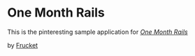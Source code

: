 # One Month Rails

This is the pinteresting sample application for
[*One Month Rails*](http://onemonthrails.com)

by [Frucket](http://frucketapp.com)